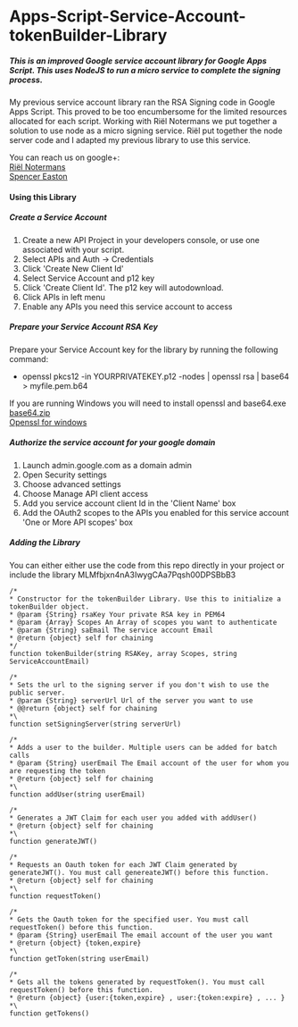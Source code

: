 # Apps-Script-Service-Account-tokenBuilder-Library  
##### This is an improved Google service account library for Google Apps Script. This uses NodeJS to run a micro service to complete the signing process.  

My previous service account library ran the RSA Signing code in Google Apps Script. This proved to be too encumbersome for the limited resources allocated for each script.  Working with Riël Notermans we put together a solution to use node as a micro signing service.  Riël put together the node server code and I adapted my previous library to use this service. 

You can reach us on google+:  
[Riël Notermans](https://plus.google.com/+rielnotermans)  
[Spencer Easton](https://plus.google.com/+SpencerEastonCCS)  

#### Using this Library  
##### Create a Service Account
1) Create a new API Project in your developers console, or use one associated with your script.   
2) Select APIs and Auth -> Credentials  
3) Click 'Create New Client Id'  
4) Select Service Account and p12 key  
5) Click 'Create Client Id'. The p12 key will autodownload.  
6) Click APIs in left menu  
7) Enable any APIs you need this service account to access  

##### Prepare your Service Account RSA Key  
Prepare your Service Account key for the library by running the following command:  
 - openssl pkcs12 -in YOURPRIVATEKEY.p12 -nodes | openssl rsa | base64 > myfile.pem.b64  

If you are running Windows you will need to install openssl and base64.exe  
[base64.zip](https://drive.google.com/open?id=0B_j9_-NbJQQDQ2xNUEloMlV1b1U)  
[Openssl for windows](http://slproweb.com/products/Win32OpenSSL.html)  
  
##### Authorize the service account for your google domain  
 1) Launch admin.google.com as a domain admin  
 2) Open Security settings  
 3) Choose advanced settings  
 4) Choose Manage API client access  
 5) Add you service account client Id in the 'Client Name' box  
 6) Add the OAuth2 scopes to the APIs you enabled for this service account 'One or More API scopes' box  
   
   
##### Adding the Library  
You can either either use the code from this repo directly in your project or include the library MLMfbjxn4nA3IwygCAa7Pqsh00DPSBbB3  
  
    
    /*  
    * Constructor for the tokenBuilder Library. Use this to initialize a tokenBuilder object.  
    * @param {String} rsaKey Your private RSA key in PEM64  
    * @param {Array} Scopes An Array of scopes you want to authenticate    
    * @param {String} saEmail The service account Email  
    * @return {object} self for chaining  
    */  
    function tokenBuilder(string RSAKey, array Scopes, string ServiceAccountEmail)   
      
    /*  
    * Sets the url to the signing server if you don't wish to use the public server.  
    * @param {String} serverUrl Url of the server you want to use  
    * @@return {object} self for chaining  
    *\  
    function setSigningServer(string serverUrl)  
      
    /*  
    * Adds a user to the builder. Multiple users can be added for batch calls  
    * @param {String} userEmail The Email account of the user for whom you are requesting the token  
    * @return {object} self for chaining  
    *\  
    function addUser(string userEmail)   
      
    /*  
    * Generates a JWT Claim for each user you added with addUser()    
    * @return {object} self for chaining  
    *\  
    function generateJWT()    
      
    /*  
    * Requests an Oauth token for each JWT Claim generated by generateJWT(). You must call genereateJWT() before this function.  
    * @return {object} self for chaining  
    *\  
    function requestToken()   
      
    /*  
    * Gets the Oauth token for the specified user. You must call requestToken() before this function.  
    * @param {String} userEmail The email account of the user you want  
    * @return {object} {token,expire}  
    *\  
    function getToken(string userEmail)  
      
    /*  
    * Gets all the tokens generated by requestToken(). You must call requestToken() before this function.  
    * @return {object} {user:{token,expire} , user:{token:expire} , ... }   
    *\  
    function getTokens()  
  
  
